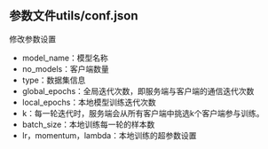 ## 参数文件utils/conf.json

修改参数设置

* model_name：模型名称
* no_models：客户端数量
* type：数据集信息
* global_epochs：全局迭代次数，即服务端与客户端的通信迭代次数
* local_epochs：本地模型训练迭代次数
* k：每一轮迭代时，服务端会从所有客户端中挑选k个客户端参与训练。
* batch_size：本地训练每一轮的样本数
* lr，momentum，lambda：本地训练的超参数设置
